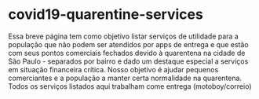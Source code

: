 # covid19-quarentine-services

Essa breve página tem como objetivo listar serviços de utilidade para a população que não podem ser atendidos por apps de entrega e que estão com seus pontos comerciais fechados devido à quarentena na cidade de São Paulo - separados por bairro e dado um destaque especial a serviços em situação financeira crítica. Nosso objetivo é ajudar pequenos comerciantes e a população a manter certa normalidade na quarentena. Todos os serviços listados aqui trabalham come entrega (motoboy/correio)
